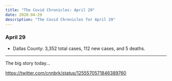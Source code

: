 ```yaml
---
title: "The Covid Chronicles: April 29"
date: 2020-04-29
description: "The Covid Chronicles for April 29"
---
```


### April 29

- Dallas County: 3,352 total cases, 112 new cases, and 5 deaths.

- - -

The big story today...

https://twitter.com/cnnbrk/status/1255570571846389760

